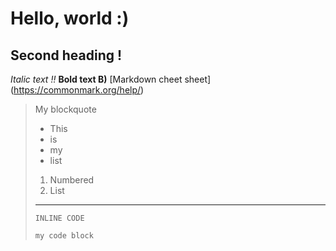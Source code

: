 # Hello, world :)
## Second heading !
*Italic text !!*
**Bold text B)**
[Markdown cheet sheet] (https://commonmark.org/help/)
> My blockquote
> * This
> * is
> * my
> * list
> 1. Numbered
> 2. List
> ---
> `INLINE CODE`
> ```
> my code block
> ```
